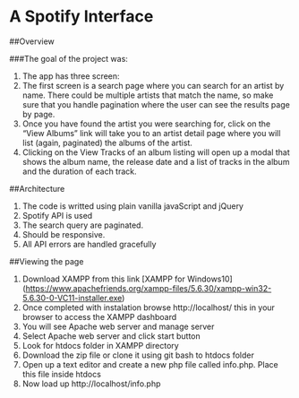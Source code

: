 # A Spotify Interface

##Overview

###The goal of the project was:
1) The app has three screen:
2) The first screen is a search page where you can search for an artist by name. There could be multiple artists that match the name, so make sure that you handle pagination where the user can see the results page by page.
3) Once you have found the artist you were searching for, click on the “View Albums” link will take you to an artist detail page where you will list (again, paginated) the albums of the artist.
3) Clicking on the View Tracks of an album listing will open up a modal that shows the album name, the release date and a list of tracks in the album and the duration of each track.

##Architecture
1. The code is writted using plain vanilla javaScript and jQuery
2. Spotify API is used
3. The search query are paginated.
4. Should be responsive.
5. All API errors are handled gracefully

##Viewing the page
1. Download XAMPP from this link [XAMPP for Windows10] (https://www.apachefriends.org/xampp-files/5.6.30/xampp-win32-5.6.30-0-VC11-installer.exe)
2. Once completed with instalation browse http://localhost/ this in your browser to access the XAMPP dashboard
3. You will see Apache web server and manage server
4. Select Apache web server and click start button
5. Look for htdocs folder in XAMPP directory
6. Download the zip file or clone it using git bash to htdocs folder
7. Open up a text editor and create a new php file called info.php. Place this file inside htdocs
8. Now load up http://localhost/info.php
